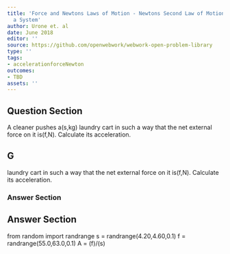 ```yaml
---
title: 'Force and Newtons Laws of Motion - Newtons Second Law of Motion: Concept of
  a System'
author: Urone et. al
date: June 2018
editor: ''
source: https://github.com/openwebwork/webwork-open-problem-library
type: ''
tags:
- accelerationforceNewton
outcomes:
- TBD
assets: ''
---
```


## Question Section 

A cleaner pushes a(s,kg) laundry cart in such a way that the net external force on it is(f,N). Calculate its acceleration.

## G
laundry cart in such a way that the net external force on it is(f,N). Calculate its acceleration.
### Answer Section


## Answer Section

from random import randrange
s = randrange(4.20,4.60,0.1)
f = randrange(55.0,63.0,0.1)
A = (f)/(s)